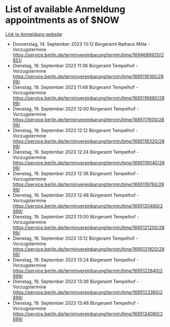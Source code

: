 # List of available Anmeldung appointments as of $NOW
[Link to Anmeldung website](https://service.berlin.de/terminvereinbarung/termin/tag.php?termin=1&anliegen[]=120686&dienstleisterlist=122210,122217,327316,122219,327312,122227,327314,122231,327346,122243,327348,122254,122252,329742,122260,329745,122262,329748,122271,327278,122273,327274,122277,327276,330436,122280,327294,122282,327290,122284,327292,122291,327270,122285,327266,122286,327264,122296,327268,150230,329760,122297,327286,122294,327284,122312,329763,122314,329775,122304,327330,122311,327334,122309,327332,317869,122281,327352,122279,329772,122283,122276,327324,122274,327326,122267,329766,122246,327318,122251,327320,122257,327322,122208,327298,122226,327300&herkunft=http%3A%2F%2Fservice.berlin.de%2Fdienstleistung%2F120686%2F)
- Donnerstag, 14. September 2023 13:12 Bürgeramt Rathaus Mitte - Vorzugstermine https://service.berlin.de/terminvereinbarung/termin/time/1694689920/2851/
- Dienstag, 19. September 2023 11:36 Bürgeramt Tempelhof - Vorzugstermine https://service.berlin.de/terminvereinbarung/termin/time/1695116160/2899/
- Dienstag, 19. September 2023 11:48 Bürgeramt Tempelhof - Vorzugstermine https://service.berlin.de/terminvereinbarung/termin/time/1695116880/2899/
- Dienstag, 19. September 2023 12:00 Bürgeramt Tempelhof - Vorzugstermine https://service.berlin.de/terminvereinbarung/termin/time/1695117600/2899/
- Dienstag, 19. September 2023 12:12 Bürgeramt Tempelhof - Vorzugstermine https://service.berlin.de/terminvereinbarung/termin/time/1695118320/2899/
- Dienstag, 19. September 2023 12:24 Bürgeramt Tempelhof - Vorzugstermine https://service.berlin.de/terminvereinbarung/termin/time/1695119040/2899/
- Dienstag, 19. September 2023 12:36 Bürgeramt Tempelhof - Vorzugstermine https://service.berlin.de/terminvereinbarung/termin/time/1695119760/2899/
- Dienstag, 19. September 2023 12:48 Bürgeramt Tempelhof - Vorzugstermine https://service.berlin.de/terminvereinbarung/termin/time/1695120480/2899/
- Dienstag, 19. September 2023 13:00 Bürgeramt Tempelhof - Vorzugstermine https://service.berlin.de/terminvereinbarung/termin/time/1695121200/2899/
- Dienstag, 19. September 2023 13:12 Bürgeramt Tempelhof - Vorzugstermine https://service.berlin.de/terminvereinbarung/termin/time/1695121920/2899/
- Dienstag, 19. September 2023 13:24 Bürgeramt Tempelhof - Vorzugstermine https://service.berlin.de/terminvereinbarung/termin/time/1695122640/2899/
- Dienstag, 19. September 2023 13:36 Bürgeramt Tempelhof - Vorzugstermine https://service.berlin.de/terminvereinbarung/termin/time/1695123360/2899/
- Dienstag, 19. September 2023 13:48 Bürgeramt Tempelhof - Vorzugstermine https://service.berlin.de/terminvereinbarung/termin/time/1695124080/2899/
